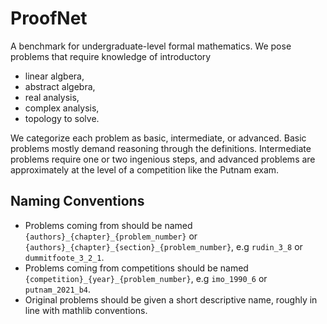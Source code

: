 # ProofNet
A benchmark for undergraduate-level formal mathematics. We pose problems that require knowledge of introductory
- linear algbera, 
- abstract algebra, 
- real analysis, 
- complex analysis, 
- topology 
to solve. 

We categorize each problem as basic, intermediate, or advanced. Basic problems mostly demand reasoning through the definitions. Intermediate problems require one or two ingenious steps, and advanced problems are approximately at the level of a competition like the Putnam exam. 
## Naming Conventions
- Problems coming from should be named `{authors}_{chapter}_{problem_number}` or `{authors}_{chapter}_{section}_{problem_number}`, e.g `rudin_3_8` or `dummitfoote_3_2_1`. 
- Problems coming from competitions should be named `{competition}_{year}_{problem_number}`, e.g `imo_1990_6` or `putnam_2021_b4`. 
- Original problems should be given a short descriptive name, roughly in line with mathlib conventions. 
